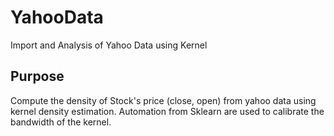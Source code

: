 # YahooData
 Import and Analysis of Yahoo Data using Kernel

 ## Purpose
 Compute the density of Stock's price (close, open) from yahoo data using kernel density estimation. Automation from Sklearn are used to calibrate the bandwidth of the kernel.

 

